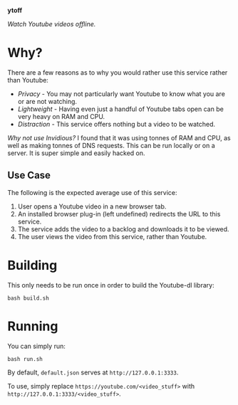 **ytoff**

*Watch Youtube videos offline.*

# Why?

There are a few reasons as to why you would rather use this service rather than
Youtube:

* *Privacy* - You may not particularly want Youtube to know what you are or are
not watching.
* *Lightweight* - Having even just a handful of Youtube tabs open can be very
heavy on RAM and CPU.
* *Distraction* - This service offers nothing but a video to be watched.

*Why not use Invidious?* I found that it was using tonnes of RAM and CPU, as
well as making tonnes of DNS requests. This can be run locally or on a server.
It is super simple and easily hacked on.

## Use Case

The following is the expected average use of this service:

1. User opens a Youtube video in a new browser tab.
2. An installed browser plug-in (left undefined) redirects the URL to this
service.
3. The service adds the video to a backlog and downloads it to be viewed.
4. The user views the video from this service, rather than Youtube.

# Building

This only needs to be run once in order to build the Youtube-dl library:

    bash build.sh

# Running

You can simply run:

    bash run.sh

By default, `default.json` serves at `http://127.0.0.1:3333`.

To use, simply replace `https://youtube.com/<video_stuff>` with
`http://127.0.0.1:3333/<video_stuff>`.
